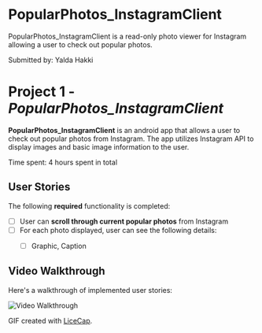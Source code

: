 # PopularPhotos_InstagramClient

PopularPhotos_InstagramClient is a read-only photo viewer for Instagram allowing a user to check out popular photos.
 
Submitted by: Yalda Hakki

# Project 1 - *PopularPhotos_InstagramClient*

**PopularPhotos_InstagramClient** is an android app that allows a user to check out popular photos from Instagram. The app utilizes Instagram API to display images and basic image information to the user.

Time spent: 4 hours spent in total

## User Stories

The following **required** functionality is completed:

* [ ] User can **scroll through current popular photos** from Instagram
* [ ] For each photo displayed, user can see the following details:
  * [ ] Graphic, Caption


## Video Walkthrough 

Here's a walkthrough of implemented user stories:

<img src='https://github.com/yaldaHK/InstagramClient_PopularPhotos/blob/master/Instagram-Client-Demo.gif' title='Video Walkthrough' width='' alt='Video Walkthrough' />

GIF created with [LiceCap](http://www.cockos.com/licecap/).

